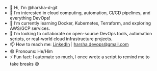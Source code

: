 - 👋 Hi, I’m @harsha-d-git  
- 👀 I’m interested in cloud computing, automation, CI/CD pipelines, and everything DevOps!  
- 🌱 I’m currently learning Docker, Kubernetes, Terraform, and exploring AWS/GCP services.  
- 💞️ I’m looking to collaborate on open-source DevOps tools, automation scripts, or real-world cloud infrastructure projects.  
- 📫 How to reach me: [LinkedIn](https://www.linkedin.com/in/yourprofile) | harsha.devops@gmail.com  
- 😄 Pronouns: He/Him  
- ⚡ Fun fact: I automate so much, I once wrote a script to remind me to take breaks 😅  


<!---
harsha-d-git/harsha-d-git is a ✨ special ✨ repository because its `README.md` (this file) appears on your GitHub profile.
You can click the Preview link to take a look at your changes.
--->
